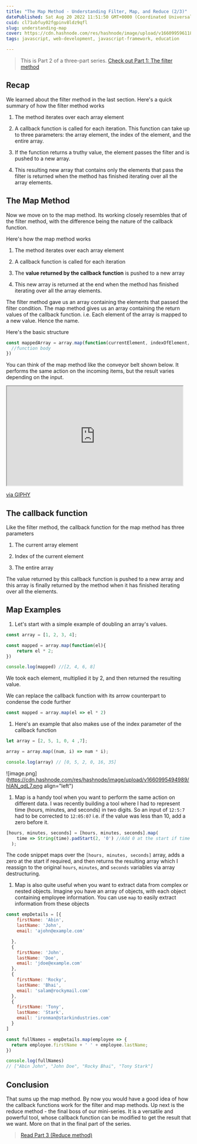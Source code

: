 ```yaml
---
title: "The Map Method - Understanding Filter, Map, and Reduce (2/3)"
datePublished: Sat Aug 20 2022 11:51:50 GMT+0000 (Coordinated Universal Time)
cuid: cl71ubfuy02fgpinv8ldz9qfl
slug: understanding-map
cover: https://cdn.hashnode.com/res/hashnode/image/upload/v1660995961188/X9rZWg5P-.png
tags: javascript, web-development, javascript-framework, education

---
```


> This is Part 2 of a three-part series. [Check out Part 1: The filter method](https://abinjohn.in/understanding-filter-map-and-reduce-13)

## Recap

We learned about the filter method in the last section. Here's a quick summary of how the filter method works

1. The method iterates over each array element
    
2. A callback function is called for each iteration. This function can take up to three parameters: the array element, the index of the element, and the entire array.
    
3. If the function returns a truthy value, the element passes the filter and is pushed to a new array.
    
4. This resulting new array that contains only the elements that pass the filter is returned when the method has finished iterating over all the array elements.
    

## The Map Method

Now we move on to the map method. Its working closely resembles that of the filter method, with the difference being the nature of the callback function.

Here's how the map method works

1. The method iterates over each array element
    
2. A callback function is called for each iteration
    
3. The **value returned by the callback function** is pushed to a new array
    
4. This new array is returned at the end when the method has finished iterating over all the array elements.
    

The filter method gave us an array containing the elements that passed the filter condition. The map method gives us an array containing the return values of the callback function. i.e. Each element of the array is mapped to a new value. Hence the name.

Here's the basic structure

```javascript
const mappedArray = array.map(function(currentElement, indexOfElement, fullArray) {
  //function body
})
```

You can think of the map method like the conveyor belt shown below. It performs the same action on the incoming items, but the result varies depending on the input.

<iframe src="https://giphy.com/embed/kIsxboXxVimBi" width="480" height="271" class="giphy-embed"></iframe>

[via GIPHY](https://giphy.com/gifs/salih-heart-valentines-day-art-kIsxboXxVimBi)

## The callback function

Like the filter method, the callback function for the map method has three parameters

1. The current array element
    
2. Index of the current element
    
3. The entire array
    

The value returned by this callback function is pushed to a new array and this array is finally returned by the method when it has finished iterating over all the elements.

## Map Examples

1. Let's start with a simple example of doubling an array's values.
    

```javascript
const array = [1, 2, 3, 4];

const mapped = array.map(function(el){
    return el * 2;
})

console.log(mapped) //[2, 4, 6, 8]
```

We took each element, multiplied it by 2, and then returned the resulting value.

We can replace the callback function with its arrow counterpart to condense the code further

```javascript
const mapped = array.map(el => el * 2)
```

1. Here's an example that also makes use of the index parameter of the callback function
    

```javascript
let array = [2, 5, 1, 0, 4 ,7];

array = array.map((num, i) => num * i);

console.log(array) // [0, 5, 2, 0, 16, 35]
```

![image.png](https://cdn.hashnode.com/res/hashnode/image/upload/v1660995494989/hIAN_qdL7.png align="left")

1. Map is a handy tool when you want to perform the same action on different data. I was recently building a tool where I had to represent time (hours, minutes, and seconds) in two digits. So an input of `12:5:7` had to be corrected to `12:05:07` i.e. if the value was less than 10, add a zero before it.
    

```javascript
[hours, minutes, seconds] = [hours, minutes, seconds].map(
    time => String(time).padStart(2, '0') //Add 0 at the start if time is less than 10
  );
```

The code snippet maps over the `[hours, minutes, seconds]` array, adds a zero at the start if required, and then returns the resulting array which I reassign to the original `hours`, `minutes`, and `seconds` variables via array destructuring.

1. Map is also quite useful when you want to extract data from complex or nested objects. Imagine you have an array of objects, with each object containing employee information. You can use `map` to easily extract information from these objects
    

```js
const empDetails = [{
    firstName: 'Abin',
    lastName: 'John',
    email: 'ajohn@example.com'

  },
  {
    firstName: 'John',
    lastName: 'Doe',
    email: 'jdoe@example.com'
  },
  {
    firstName: 'Rocky',
    lastName: 'Bhai',
    email: 'salam@rockymail.com'
  },
  {
    firstName: 'Tony',
    lastName: 'Stark',
    email: 'ironman@starkindustries.com'
  }
]

const fullNames = empDetails.map(employee => {
  return employee.firstName + ' ' + employee.lastName;
})

console.log(fullNames)
// ["Abin John", "John Doe", "Rocky Bhai", "Tony Stark"]
```

## Conclusion

That sums up the map method. By now you would have a good idea of how the callback functions work for the filter and map methods. Up next is the reduce method - the final boss of our mini-series. It is a versatile and powerful tool, whose callback function can be modified to get the result that we want. More on that in the final part of the series.

> [Read Part 3 (Reduce method)](https://abinjohn.in/understanding-reduce)